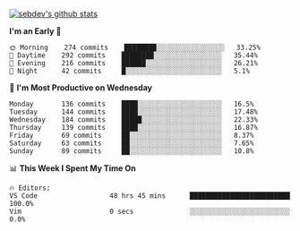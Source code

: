 [![sebdev's github stats](https://github-readme-stats.vercel.app/api?username=sebdeveloper6952&theme=vue-dark)](https://github.com/anuraghazra/github-readme-stats)
<!--START_SECTION:waka-->
**I'm an Early 🐤** 

```text
🌞 Morning    274 commits    ████████░░░░░░░░░░░░░░░░░   33.25% 
🌆 Daytime    292 commits    ████████░░░░░░░░░░░░░░░░░   35.44% 
🌃 Evening    216 commits    ██████░░░░░░░░░░░░░░░░░░░   26.21% 
🌙 Night      42 commits     █░░░░░░░░░░░░░░░░░░░░░░░░   5.1%

```
📅 **I'm Most Productive on Wednesday** 

```text
Monday       136 commits    ████░░░░░░░░░░░░░░░░░░░░░   16.5% 
Tuesday      144 commits    ████░░░░░░░░░░░░░░░░░░░░░   17.48% 
Wednesday    184 commits    █████░░░░░░░░░░░░░░░░░░░░   22.33% 
Thursday     139 commits    ████░░░░░░░░░░░░░░░░░░░░░   16.87% 
Friday       69 commits     ██░░░░░░░░░░░░░░░░░░░░░░░   8.37% 
Saturday     63 commits     ██░░░░░░░░░░░░░░░░░░░░░░░   7.65% 
Sunday       89 commits     ██░░░░░░░░░░░░░░░░░░░░░░░   10.8%

```


📊 **This Week I Spent My Time On** 

```text
🔥 Editors: 
VS Code                  48 hrs 45 mins      █████████████████████████   100.0% 
Vim                      0 secs              ░░░░░░░░░░░░░░░░░░░░░░░░░   0.0%

```


<!--END_SECTION:waka-->
